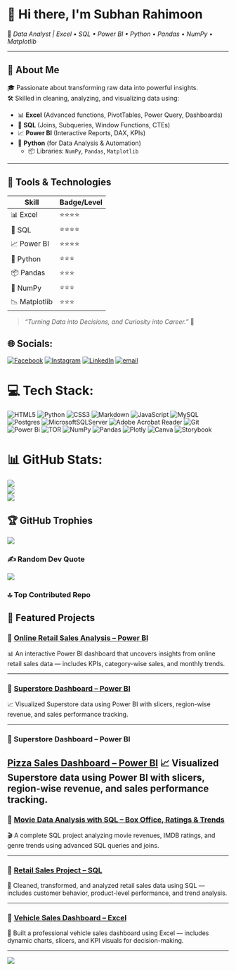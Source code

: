 # 👋 Hi there, I'm **Subhan Rahimoon**  
🎯 *Data Analyst | Excel • SQL • Power BI • Python • Pandas • NumPy • Matplotlib*

---

## 🚀 About Me

🎓 Passionate about transforming raw data into powerful insights.  
🛠 Skilled in cleaning, analyzing, and visualizing data using:

- 📊 **Excel** (Advanced functions, PivotTables, Power Query, Dashboards)  
- 🧠 **SQL** (Joins, Subqueries, Window Functions, CTEs)  
- 📈 **Power BI** (Interactive Reports, DAX, KPIs)  
- 🐍 **Python** (for Data Analysis & Automation)  
  - 📦 Libraries: `NumPy`, `Pandas`, `Matplotlib`

---

## 🔧 Tools & Technologies

| Skill        | Badge/Level |
|--------------|-------------|
| 📊 Excel     | ⭐⭐⭐⭐        |
| 🧠 SQL       | ⭐⭐⭐⭐        |
| 📈 Power BI  | ⭐⭐⭐⭐        |
| 🐍 Python    | ⭐⭐⭐         |
| 📦 Pandas    | ⭐⭐⭐         |
| 🔢 NumPy     | ⭐⭐⭐         |
| 📉 Matplotlib| ⭐⭐⭐         |

> *“Turning Data into Decisions, and Curiosity into Career.”* 🌟

## 🌐 Socials:
[![Facebook](https://img.shields.io/badge/Facebook-%231877F2.svg?logo=Facebook&logoColor=white)](https://facebook.com/https://www.facebook.com/subhan.rahimoon.94) [![Instagram](https://img.shields.io/badge/Instagram-%23E4405F.svg?logo=Instagram&logoColor=white)](https://instagram.com/Subhan) [![LinkedIn](https://img.shields.io/badge/LinkedIn-%230077B5.svg?logo=linkedin&logoColor=white)](https://linkedin.com/in/https://www.linkedin.com/in/subhan-rahimoon-931a35246/) [![email](https://img.shields.io/badge/Email-D14836?logo=gmail&logoColor=white)](mailto:rahimoonsubhan6@gmail.com) 

# 💻 Tech Stack:
![HTML5](https://img.shields.io/badge/html5-%23E34F26.svg?style=for-the-badge&logo=html5&logoColor=white) ![Python](https://img.shields.io/badge/python-3670A0?style=for-the-badge&logo=python&logoColor=ffdd54) ![CSS3](https://img.shields.io/badge/css3-%231572B6.svg?style=for-the-badge&logo=css3&logoColor=white) ![Markdown](https://img.shields.io/badge/markdown-%23000000.svg?style=for-the-badge&logo=markdown&logoColor=white) ![JavaScript](https://img.shields.io/badge/javascript-%23323330.svg?style=for-the-badge&logo=javascript&logoColor=%23F7DF1E) ![MySQL](https://img.shields.io/badge/mysql-4479A1.svg?style=for-the-badge&logo=mysql&logoColor=white) ![Postgres](https://img.shields.io/badge/postgres-%23316192.svg?style=for-the-badge&logo=postgresql&logoColor=white) ![MicrosoftSQLServer](https://img.shields.io/badge/Microsoft%20SQL%20Server-CC2927?style=for-the-badge&logo=microsoft%20sql%20server&logoColor=white) ![Adobe Acrobat Reader](https://img.shields.io/badge/Adobe%20Acrobat%20Reader-EC1C24.svg?style=for-the-badge&logo=Adobe%20Acrobat%20Reader&logoColor=white) ![Git](https://img.shields.io/badge/git-%23F05033.svg?style=for-the-badge&logo=git&logoColor=white) ![Power Bi](https://img.shields.io/badge/power_bi-F2C811?style=for-the-badge&logo=powerbi&logoColor=black) ![TOR](https://img.shields.io/badge/tor-%237E4798.svg?style=for-the-badge&logo=tor-project&logoColor=white) ![NumPy](https://img.shields.io/badge/numpy-%23013243.svg?style=for-the-badge&logo=numpy&logoColor=white) ![Pandas](https://img.shields.io/badge/pandas-%23150458.svg?style=for-the-badge&logo=pandas&logoColor=white) ![Plotly](https://img.shields.io/badge/Plotly-%233F4F75.svg?style=for-the-badge&logo=plotly&logoColor=white) ![Canva](https://img.shields.io/badge/Canva-%2300C4CC.svg?style=for-the-badge&logo=Canva&logoColor=white) ![Storybook](https://img.shields.io/badge/-Storybook-FF4785?style=for-the-badge&logo=storybook&logoColor=white)
# 📊 GitHub Stats:
![](https://github-readme-stats.vercel.app/api?username=Subhan-Rahimoon&theme=merko&hide_border=false&include_all_commits=true&count_private=false)<br/>
![](https://nirzak-streak-stats.vercel.app/?user=Subhan-Rahimoon&theme=merko&hide_border=false)<br/>
![](https://github-readme-stats.vercel.app/api/top-langs/?username=Subhan-Rahimoon&theme=merko&hide_border=false&include_all_commits=true&count_private=false&layout=compact)

## 🏆 GitHub Trophies
![](https://github-profile-trophy.vercel.app/?username=Subhan-Rahimoon&theme=radical&no-frame=false&no-bg=true&margin-w=4)

### ✍️ Random Dev Quote
![](https://quotes-github-readme.vercel.app/api?type=horizontal&theme=radical)

### 🔝 Top Contributed Repo

## 📌 Featured Projects

### 🔹 [Online Retail Sales Analysis – Power BI](https://github.com/Subhan-Rahimoon/Online_Retail_Sales_Analysis)
📊 An interactive Power BI dashboard that uncovers insights from online retail sales data — includes KPIs, category-wise sales, and monthly trends.

---

### 🔹 [Superstore Dashboard – Power BI](https://github.com/Subhan-Rahimoon/Superstore-Dashboard-in-Power-Bi)
📈 Visualized Superstore data using Power BI with slicers, region-wise revenue, and sales performance tracking.

---
### 🔹 Superstore Dashboard – Power BI  
[Pizza Sales Dashboard – Power BI](https://github.com/Subhan-Rahimoon/Pizza-Sales-Dashboard-Power-BI-Project)
📈 Visualized Superstore data using Power BI with slicers, region-wise revenue, and sales performance tracking.
---

### 🔹 [Movie Data Analysis with SQL – Box Office, Ratings & Trends](https://github.com/Subhan-Rahimoon/Movie-Data-Analysis-with-SQL-Box-Office-Ratings-Trends)
🎬 A complete SQL project analyzing movie revenues, IMDB ratings, and genre trends using advanced SQL queries and joins.

---

### 🔹 [Retail Sales Project – SQL](https://github.com/Subhan-Rahimoon/Retail_Sale_SQL_Project)
🛒 Cleaned, transformed, and analyzed retail sales data using SQL — includes customer behavior, product-level performance, and trend analysis.

---

### 🔹 [Vehicle Sales Dashboard – Excel](https://github.com/Subhan-Rahimoon/Excel-full-meaning-full-project)
🚗 Built a professional vehicle sales dashboard using Excel — includes dynamic charts, slicers, and KPI visuals for decision-making.


---
[![](https://visitcount.itsvg.in/api?id=Subhan-Rahimoon&icon=0&color=0)](https://visitcount.itsvg.in)


